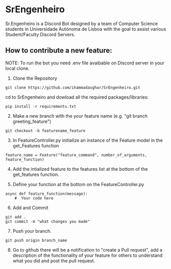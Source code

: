 # SrEngenheiro
Sr.Engenheiro is a Discord Bot designed by a team of Computer Science students in Universidade Autónoma de Lisboa with the goal to assist various Student/Faculty Discord Servers.


## How to contribute a new feature:
NOTE: To run the bot you need .env file avaibable on Discord server in your local clone.

1. Clone the Repository
```
git clone https://github.com/ihammadasghar/SrEngenheiro.git
```
cd to SrEngenheiro and dowload all the required packages/libraries:
```
pip install -r requirements.txt
```

2. Make a new branch with the your feature name (e.g. "git branch greeting_feature")
```
git checkout -b featurename_feature
```

3. In FeatureController.py initialize an instance of the Feature model in the get_Features function 
```
feature_name = Feature("feature_command", number_of_arguments, feature_function)
```

4. Add the intialized feature to the features list at the bottom of the get_features function.

5. Define your function at the bottom on the FeatureController.py
```
async def feature_function(message):
    #  Your code here
```

6. Add and Commit
```
git add .
git commit -m "what changes you made"
```

7. Push your branch.
```
git push origin branch_name
```

8. Go to github there will be a notification to "create a Pull request", add a description of the functionality of your feature for others to understand what you did and post the pull request.

